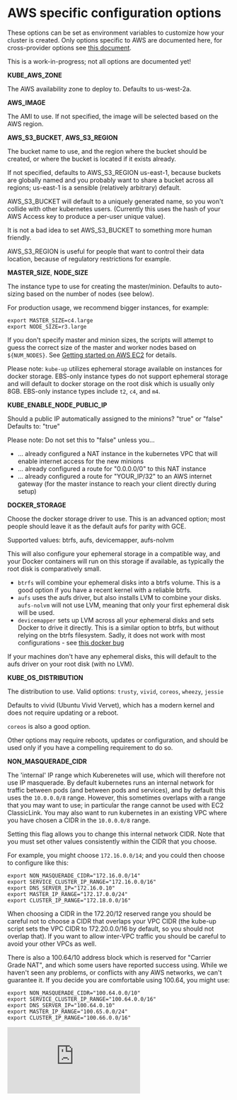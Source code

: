 # AWS specific configuration options

These options can be set as environment variables to customize how your cluster is created.  Only options
specific to AWS are documented here, for cross-provider options see [this document](../options.md).

This is a work-in-progress; not all options are documented yet!

**KUBE_AWS_ZONE**

The AWS availability zone to deploy to.  Defaults to us-west-2a.

**AWS_IMAGE**

The AMI to use.  If not specified, the image will be selected based on the AWS region.

**AWS_S3_BUCKET**, **AWS_S3_REGION**

The bucket name to use, and the region where the bucket should be created, or where the bucket is located if it exists already.

If not specified, defaults to AWS_S3_REGION us-east-1, because buckets are globally named and you probably
want to share a bucket across all regions; us-east-1 is a sensible (relatively arbitrary) default.

AWS_S3_BUCKET will default to a uniquely generated name, so you won't collide with other kubernetes users.
(Currently this uses the hash of your AWS Access key to produce a per-user unique value).

It is not a bad idea to set AWS_S3_BUCKET to something more human friendly.

AWS_S3_REGION is useful for people that want to control their data location, because of regulatory restrictions for example.

**MASTER_SIZE**, **NODE_SIZE**

The instance type to use for creating the master/minion.  Defaults to auto-sizing based on the number of nodes (see below).

For production usage, we recommend bigger instances, for example:

```
export MASTER_SIZE=c4.large
export NODE_SIZE=r3.large
```

If you don't specify master and minion sizes, the scripts will attempt to guess the correct size of the master and worker
nodes based on `${NUM_NODES}`. See [Getting started on AWS EC2](../../docs/getting-started-guides/aws.md) for details.

Please note: `kube-up` utilizes ephemeral storage available on instances for docker storage. EBS-only instance types do not
support ephemeral storage and will default to docker storage on the root disk which is usually only 8GB.
EBS-only instance types include `t2`, `c4`, and `m4`.

**KUBE_ENABLE_NODE_PUBLIC_IP**

Should a public IP automatically assigned to the minions? "true" or "false"  
Defaults to: "true"

Please note: Do not set this to "false" unless you...

- ... already configured a NAT instance in the kubernetes VPC that will enable internet access for the new minions
- ... already configured a route for "0.0.0.0/0" to this NAT instance
- ... already configured a route for "YOUR_IP/32" to an AWS internet gateway (for the master instance to reach your
  client directly during setup)

**DOCKER_STORAGE**

Choose the docker storage driver to use.  This is an advanced option; most people should leave it as the default aufs
for parity with GCE.

Supported values: btrfs, aufs, devicemapper, aufs-nolvm

This will also configure your ephemeral storage in a compatible way, and your Docker containers
will run on this storage if available, as typically the root disk is comparatively small.

* `btrfs` will combine your ephemeral disks into a btrfs volume.  This is a good option if you have a recent kernel
  with a reliable btrfs.
* `aufs` uses the aufs driver, but also installs LVM to combine your disks. `aufs-nolvm` will not use LVM,
 meaning that only your first ephemeral disk will be used.
* `devicemapper` sets up LVM across all your ephemeral disks and sets Docker to drive it directly.  This is a
  similar option to btrfs, but without relying on the btrfs filesystem.  Sadly, it does not work with most
  configurations - see [this docker bug](https://github.com/docker/docker/issues/4036)

If your machines don't have any ephemeral disks, this will default to the aufs driver on your root disk (with no LVM).

**KUBE_OS_DISTRIBUTION**

The distribution to use.  Valid options: `trusty`, `vivid`, `coreos`, `wheezy`, `jessie`

Defaults to vivid (Ubuntu Vivid Vervet), which has a modern kernel and does not require updating or a reboot.

`coreos` is also a good option.

Other options may require reboots, updates or configuration, and should be used only if you have a compelling
requirement to do so.

**NON_MASQUERADE_CIDR**

The 'internal' IP range which Kuberenetes will use, which will therefore not
use IP masquerade.  By default kubernetes runs an internal network for traffic
between pods (and between pods and services), and by default this uses the
`10.0.0.0/8` range.  However, this sometimes overlaps with a range that you may
want to use; in particular the range cannot be used with EC2 ClassicLink.  You
may also want to run kubernetes in an existing VPC where you have chosen a CIDR
in the `10.0.0.0/8` range.

Setting this flag allows you to change this internal network CIDR.  Note that
you must set other values consistently within the CIDR that you choose.

For example, you might choose `172.16.0.0/14`; and you could then choose to
configure like this:

```
export NON_MASQUERADE_CIDR="172.16.0.0/14"
export SERVICE_CLUSTER_IP_RANGE="172.16.0.0/16"
export DNS_SERVER_IP="172.16.0.10"
export MASTER_IP_RANGE="172.17.0.0/24"
export CLUSTER_IP_RANGE="172.18.0.0/16"
```

When choosing a CIDR in the 172.20/12 reserved range you should be careful not
to choose a CIDR that overlaps your VPC CIDR (the kube-up script sets the VPC
CIDR to 172.20.0.0/16 by default, so you should not overlap that).  If you want
to allow inter-VPC traffic you should be careful to avoid your other VPCs as
well.

There is also a 100.64/10 address block which is reserved for "Carrier Grade
NAT", and which some users have reported success using.  While we haven't seen
any problems, or conflicts with any AWS networks, we can't guarantee it.  If you
decide you are comfortable using 100.64, you might use:

```
export NON_MASQUERADE_CIDR="100.64.0.0/10"
export SERVICE_CLUSTER_IP_RANGE="100.64.0.0/16"
export DNS_SERVER_IP="100.64.0.10"
export MASTER_IP_RANGE="100.65.0.0/24"
export CLUSTER_IP_RANGE="100.66.0.0/16"
```

[![Analytics](https://kubernetes-site.appspot.com/UA-36037335-10/GitHub/cluster/aws/options.md?pixel)]()
